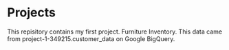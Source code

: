 # Projects
This repisitory contains my first project. Furniture Inventory. This data came from project-1-349215.customer_data on Google BigQuery. 
